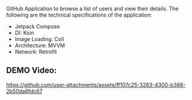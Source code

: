 GitHub Application to browse a list of users and view their details. The following are the technical specifications of the application:
- Jetpack Compose
- DI: Koin
- Image Loading: Coil
- Architecture: MVVM
- Network: Retrofit

## DEMO Video:

https://github.com/user-attachments/assets/ff107c25-3263-4300-b386-2b50da6fdc67

